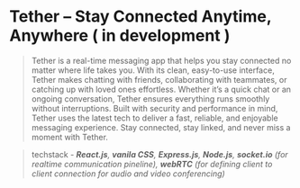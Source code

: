 # Tether – Stay Connected Anytime, Anywhere ( in development )

> Tether is a real-time messaging app that helps you stay connected no matter where life takes you. With its clean, easy-to-use interface, Tether makes chatting with friends, collaborating with teammates, or catching up with loved ones effortless. Whether it’s a quick chat or an ongoing conversation, Tether ensures everything runs smoothly without interruptions. Built with security and performance in mind, Tether uses the latest tech to deliver a fast, reliable, and enjoyable messaging experience. Stay connected, stay linked, and never miss a moment with Tether.

> techstack - ***React.js**, **vanila CSS**, **Express.js**, **Node.js**, **socket.io** (for realtime communication pineline), **webRTC** (for defining client to client connection for audio and video conferencing)*
